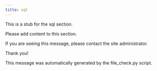 ```yaml
---
title: sql
---
```


This is a stub for the sql section.

Please add content to this section.

If you are seeing this message, please contact the site administrator.

Thank you!

This message was automatically generated by the file_check.py script.

